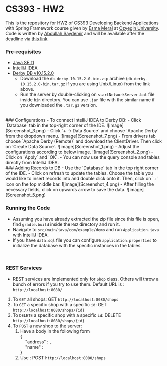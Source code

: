 # CS393 - HW2
This is the repository for HW2 of CS393 Developing Backend Applications with Spring Framework course given by [Esma Meral](https://github.com/esmameral) at [Ozyegin University](https://www.ozyegin.edu.tr).
Code is written by [Abdullah Saydemir](https://github.com/Saydemr) and will be available after the deadline via [this link](https://github.com/Saydemr/CS393/tree/main/HW2).
<br>
### Pre-requisites
- [Java SE 11](https://www.oracle.com/tr/java/technologies/javase/jdk11-archive-downloads.html)
- [IntelliJ IDEA](https://www.jetbrains.com/idea/download)
- [Derby DB v10.15.2.0](https://db.apache.org/derby/derby_downloads.html)
  - Download the `db-derby-10.15.2.0-bin.zip` archive (`db-derby-10.15.2.0-bin.tar.gz` if you are using Unix/Linux) from the link above.
  - Run the server by double-clicking on `startNetworkServer.bat` file inside `bin` directory. You can use `.jar` file with the similar name if you downloaded the `.tar.gz` version.
<br>
### Configurations
- To connect IntelliJ IDEA to Derby DB:
  - Click `Database` tab in the top-right corner of the IDE. ![image](Screenshot_3.png)
  - Click `+  -> Data Source` and choose `Apache Derby` from the dropdown menu. ![image](Screenshot_7.png)
  - From drivers tab choose `Apache Derby (Remote)` and download the ClientDriver. Then click on `Create Data Source`. ![image](Screenshot_1.png)
  - Adjust the configurations according to below image. ![image](Screenshot_2.png)
  - Click on `Apply` and `OK`.
  - You can now use the query console and tables directly from IntelliJ IDEA.
<br>
### Adding Records to DB
- Use the `Database` tab in the top right corner of the IDE.
- Click on refresh to update the tables. Choose the table you would like to insert records into and double click onto it. Then, click on `+` icon on the top middle bar. ![image](Screenshot_4.png)
- After filling the necessary fields, click on upwards arrow to save the data. ![image](Screenshot_5.png)
<br>

### Running the Code
- Assuming you have already extracted the zip file since this file is open, find `gradle.build` inside the `HW2` directory and run it.
- Navigate to `src/main/java/com/example/demo` and run `Application.java` with IntelliJ IDEA.
- If you have `data.sql` file you can configure `application.properties` to initialize the database with the specific instances in the tables.
<br>

### REST Services
- REST services are implemented only for `Shop` class. Others will throw a bunch of errors if you try to use them. Default URL is : `http://localhost:8080/`

1. To `GET` all shops: GET `http://localhost:8080/shops`
2. To `GET` a specific shop with a specific `id`: GET `http://localhost:8080/shops/{id}` 
3. To `DELETE` a specific shop with a specific `id`: DELETE `http://localhost:8080/shops/{id}`
4. To `POST` a new shop to the server:
   1. Have a body in the following form <br>
      { <br>
      &nbsp;&nbsp;&nbsp;&nbsp;"address" : <address-string>, <br>
      &nbsp;&nbsp;&nbsp;&nbsp;"name" : <name-of-shop-string> <br>
      } <br>
   2. Use : POST `http://localhost:8080/shops`
